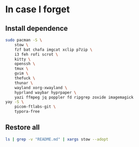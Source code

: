 # In case I forget

## Install dependence

```sh
sudo pacman -S \
    stow \
    fzf bat chafa imgcat xclip p7zip \
    i3 feh rofi scrot \
    kitty \
    openssh \
    tmux \
    gvim \
    thefuck \
    thunar \
    wayland xorg-xwayland \
    hyprland waybar hyprpaper \
    yazi ffmpeg jq poppler fd ripgrep zoxide imagemagick
yay -S \
    picom-ftlabs-git \
    typora-free
```

## Restore all

```sh
ls | grep -v "README.md" | xargs stow --adopt
```
